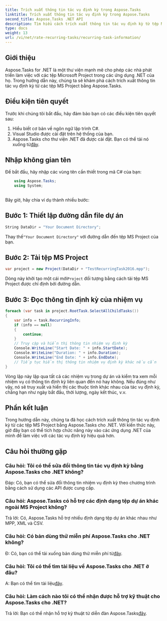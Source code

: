 ```yaml
---
title: Trích xuất thông tin tác vụ định kỳ trong Aspose.Tasks
linktitle: Trích xuất thông tin tác vụ định kỳ trong Aspose.Tasks
second_title: Aspose.Tasks .NET API
description: Tìm hiểu cách trích xuất thông tin tác vụ định kỳ từ tệp MS Project bằng Aspose.Tasks for .NET. Tích hợp dễ dàng cho các nhà phát triển .NET.
type: docs
weight: 13
url: /vi/net/rate-recurring-tasks/recurring-task-information/
---
```

## Giới thiệu
Aspose.Tasks for .NET là một thư viện mạnh mẽ cho phép các nhà phát triển làm việc với các tệp Microsoft Project trong các ứng dụng .NET của họ. Trong hướng dẫn này, chúng ta sẽ khám phá cách trích xuất thông tin tác vụ định kỳ từ các tệp MS Project bằng Aspose.Tasks.
## Điều kiện tiên quyết
Trước khi chúng tôi bắt đầu, hãy đảm bảo bạn có các điều kiện tiên quyết sau:
1. Hiểu biết cơ bản về ngôn ngữ lập trình C#.
2. Visual Studio được cài đặt trên hệ thống của bạn.
3.  Aspose.Tasks cho thư viện .NET đã được cài đặt. Bạn có thể tải nó xuống từ[đây](https://releases.aspose.com/tasks/net/).
## Nhập không gian tên
Để bắt đầu, hãy nhập các vùng tên cần thiết trong mã C# của bạn:
```csharp
    using Aspose.Tasks;
    using System;
    
```
Bây giờ, hãy chia ví dụ thành nhiều bước:
## Bước 1: Thiết lập đường dẫn file dự án
```csharp
String DataDir = "Your Document Directory";
```
 Thay thế`"Your Document Directory"` với đường dẫn đến tệp MS Project của bạn.
## Bước 2: Tải tệp MS Project
```csharp
var project = new Project(DataDir + "TestRecurringTask2016.mpp");
```
 Dòng này khởi tạo một cái mới`Project` đối tượng bằng cách tải tệp MS Project được chỉ định bởi đường dẫn.
## Bước 3: Đọc thông tin định kỳ của nhiệm vụ
```csharp
foreach (var task in project.RootTask.SelectAllChildTasks())
{
    var info = task.RecurringInfo;
    if (info == null)
    {
        continue;
    }
    // Truy cập và hiển thị thông tin nhiệm vụ định kỳ
    Console.WriteLine("Start Date: " + info.StartDate);
    Console.WriteLine("Duration: " + info.Duration);
    Console.WriteLine("End Date: " + info.EndDate);
    // Tiếp tục hiển thị thông tin nhiệm vụ định kỳ khác nếu cần
}
```
Vòng lặp này lặp qua tất cả các nhiệm vụ trong dự án và kiểm tra xem mỗi nhiệm vụ có thông tin định kỳ liên quan đến nó hay không. Nếu đúng như vậy, nó sẽ truy xuất và hiển thị các thuộc tính khác nhau của tác vụ định kỳ, chẳng hạn như ngày bắt đầu, thời lượng, ngày kết thúc, v.v.
## Phần kết luận
Trong hướng dẫn này, chúng ta đã học cách trích xuất thông tin tác vụ định kỳ từ các tệp MS Project bằng Aspose.Tasks cho .NET. Với kiến thức này, giờ đây bạn có thể tích hợp chức năng này vào các ứng dụng .NET của mình để làm việc với các tác vụ định kỳ hiệu quả hơn.
## Câu hỏi thường gặp
### Câu hỏi: Tôi có thể sửa đổi thông tin tác vụ định kỳ bằng Aspose.Tasks cho .NET không?
Đáp: Có, bạn có thể sửa đổi thông tin nhiệm vụ định kỳ theo chương trình bằng cách sử dụng các API được cung cấp.
### Câu hỏi: Aspose.Tasks có hỗ trợ các định dạng tệp dự án khác ngoài MS Project không?
Trả lời: Có, Aspose.Tasks hỗ trợ nhiều định dạng tệp dự án khác nhau như MPP, XML và CSV.
### Câu hỏi: Có bản dùng thử miễn phí Aspose.Tasks cho .NET không?
 Đ: Có, bạn có thể tải xuống bản dùng thử miễn phí từ[đây](https://releases.aspose.com/).
### Câu hỏi: Tôi có thể tìm tài liệu về Aspose.Tasks cho .NET ở đâu?
 A: Bạn có thể tìm tài liệu[đây](https://reference.aspose.com/tasks/net/).
### Câu hỏi: Làm cách nào tôi có thể nhận được hỗ trợ kỹ thuật cho Aspose.Tasks cho .NET?
 Trả lời: Bạn có thể nhận hỗ trợ kỹ thuật từ diễn đàn Aspose.Tasks[đây](https://forum.aspose.com/c/tasks/15).